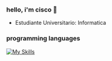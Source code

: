 ### hello, i'm cisco 👋
- Estudiante Universitario: Informatica
### programming languages
[![My Skills](https://skillicons.dev/icons?i=js,nodejs,py,cpp,git)](https://skillicons.dev)
